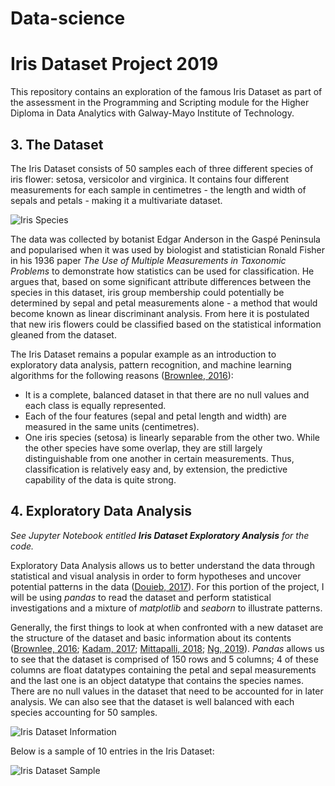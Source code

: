 # Data-science

# Iris Dataset Project 2019
This repository contains an exploration of the famous Iris Dataset as part of the assessment in the  Programming and Scripting module for the Higher Diploma in Data Analytics with Galway-Mayo Institute of Technology.


## 3. The Dataset
The Iris Dataset consists of 50 samples each of three different species of iris flower: setosa, versicolor and virginica. It contains four different measurements for each sample in centimetres - the length and width of sepals and petals - making it a multivariate dataset.

![Iris Species](https://s3.amazonaws.com/assets.datacamp.com/blog_assets/Machine+Learning+R/iris-machinelearning.png)

The data was collected by botanist Edgar Anderson in the Gaspé Peninsula and popularised when it was used by biologist and statistician Ronald Fisher in his 1936 paper *The Use of Multiple Measurements in Taxonomic Problems* to demonstrate how statistics can be used for classification. He argues that, based on some significant attribute differences between the species in this dataset, iris group membership could potentially be determined by sepal and petal measurements alone - a method that would become known as linear discriminant analysis. From here it is postulated that new iris flowers could be classified based on the statistical information gleaned from the dataset. 

The Iris Dataset remains a popular example as an introduction to exploratory data analysis, pattern recognition, and machine learning algorithms for the following reasons ([Brownlee, 2016](https://machinelearningmastery.com/machine-learning-in-python-step-by-step/)):
* It is a complete, balanced dataset in that there are no null values and each class is equally represented. 
* Each of the four features (sepal and petal length and width) are measured in the same units (centimetres).
* One iris species (setosa) is linearly separable from the other two. While the other species have some overlap, they are still largely distinguishable from one another in certain measurements. Thus, classification is relatively easy and, by extension, the predictive capability of the data is quite strong. 


## 4. Exploratory Data Analysis
*See Jupyter Notebook entitled **Iris Dataset Exploratory Analysis** for the code.*

Exploratory Data Analysis allows us to better understand the data through statistical and visual analysis in order to form hypotheses and uncover potential patterns in the data ([Douieb, 2017](https://www.quora.com/What-are-the-steps-include-in-data-exploration)). For this portion of the project, I will be using *pandas* to read the dataset and perform statistical investigations and a mixture of *matplotlib* and *seaborn* to illustrate patterns.
 
Generally, the first things to look at when confronted with a new dataset are the structure of the dataset and basic information about its contents ([Brownlee, 2016](https://machinelearningmastery.com/machine-learning-in-python-step-by-step/); [Kadam, 2017](https://github.com/ashKadam/IrisDataAnalysis/blob/master/Iris.py); [Mittapalli, 2018](https://medium.com/@harimittapalli/exploratory-data-analysis-iris-dataset-9920ea439a3e); [Ng, 2019](https://www.ritchieng.com/machine-learning-iris-dataset/#)). *Pandas* allows us to see that the dataset is comprised of 150 rows and 5 columns; 4 of these columns are float datatypes containing the petal and sepal measurements and the last one is an object datatype that contains the species names. There are no null values in the dataset that need to be accounted for in later analysis. We can also see that the dataset is well balanced with each species accounting for 50 samples.

![Iris Dataset Information](Images/iris.info.species.PNG)

Below is a sample of 10 entries in the Iris Dataset:

![Iris Dataset Sample](Images/iris.sample.PNG)
